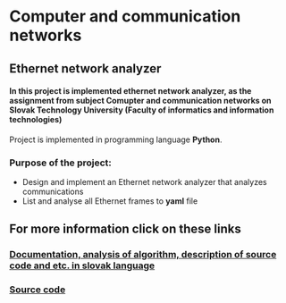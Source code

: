 # Computer and communication networks
## Ethernet network analyzer

#### In this project is implemented ethernet network analyzer, as the assignment from subject Comupter and communication networks on Slovak Technology University (Faculty of informatics and information technologies)

Project is implemented in programming language **Python**.

### Purpose of the project:
- Design and implement an Ethernet network analyzer that analyzes communications 
- List and analyse all Ethernet frames to **yaml** file


## For more information click on these links 
### [Documentation, analysis of algorithm, description of source code and etc. in slovak language](DOC/doc_assign1.pdf)
### [Source code](src/Tree.java)
